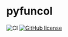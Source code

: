 # pyfuncol

![CI](https://github.com/Gondolav/pyfuncol/actions/workflows/python-app.yml/badge.svg)
[![GitHub license](https://img.shields.io/github/license/Gondolav/pyfuncol)](https://github.com/Gondolav/pyfuncol/blob/main/LICENSE)